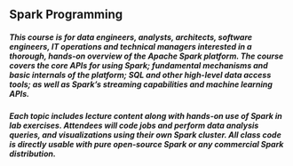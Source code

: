 ## Spark Programming

##### This course is for data engineers, analysts, architects, software engineers, IT operations and technical managers interested in a thorough, hands-on overview of the Apache Spark platform. The course covers the core APIs for using Spark; fundamental mechanisms and basic internals of the platform; SQL and other high-level data access tools; as well as Spark’s streaming capabilities and machine learning APIs. 

##### Each topic includes lecture content along with hands-on use of Spark in lab exercises. Attendees will code jobs and perform data analysis queries, and visualizations using their own Spark cluster. All class code is directly usable with pure open-source Spark or any commercial Spark distribution.